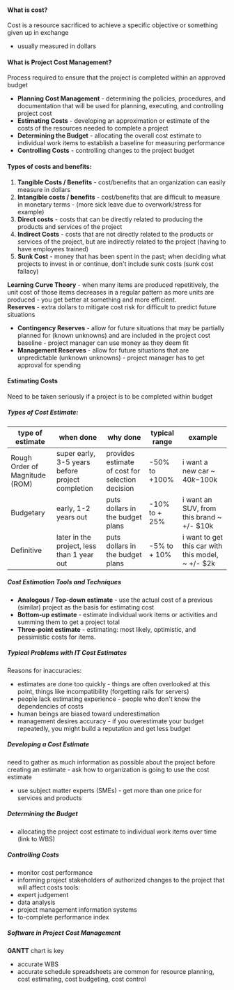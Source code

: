 #### What is cost?
Cost is a resource sacrificed to achieve a specific objective or something given up in exchange
- usually measured in dollars
#### What is Project Cost Management?
Process required to ensure that the project is completed within an approved budget
- **Planning Cost Management** - determining the policies, procedures, and documentation that will be used for planning, executing, and controlling project cost
- **Estimating Costs** - developing an approximation or estimate of the costs of the resources needed to complete a project
- **Determining the Budget** - allocating the overall cost estimate to individual work items to establish a baseline for measuring performance
- **Controlling Costs** - controlling changes to the project budget
#### Types of costs and benefits:
1. **Tangible Costs / Benefits** - cost/benefits that an organization can easily measure in dollars
2. **Intangible costs / benefits** - cost/benefits that are difficult to measure in monetary terms - (more sick leave due to overwork/stress for example)
3. **Direct costs** - costs that can be directly related to producing the products and services of the project
4. **Indirect Costs** - costs that are not directly related to the products or services of the project, but are indirectly related to the project (having to have employees trained)
5. **Sunk Cost** - money that has been spent in the past; when deciding what projects to invest in or continue, don't include sunk costs (sunk cost fallacy)

**Learning Curve Theory** - when many items are produced repetitively, the unit cost of those items decreases in a regular pattern as more units are produced - you get better at something and more efficient.  
**Reserves** - extra dollars to mitigate cost risk for difficult to predict future situations  
- **Contingency Reserves** - allow for future situations that may be partially planned for (known unknowns) and are included in the project cost baseline - project manager can use money as they deem fit  
- **Management Reserves** - allow for future situations that are unpredictable (unknown unknowns) - project manager has to get approval for spending  

#### Estimating Costs
Need to be taken seriously if a project is to be completed within budget
##### Types of Cost Estimate:
| type of estimate | when done | why done | typical range | example |
| ---- | ---- | ---- | ---- | ---- |
| Rough Order of Magnitude (ROM) | super early, 3-5 years before project completion | provides estimate of cost for selection decision | -50% to +100% | i want a new car ~ $40k-$100k |
| Budgetary | early, 1-2 years out | puts dollars in the budget plans | -10% to + 25% | i want an SUV, from this brand ~ +/- $10k |
| Definitive | later in the project, less than 1 year out | puts dollars in the budget plans | -5% to + 10% | i want to get this car with this model, ~ +/- $2k |
##### Cost Estimation Tools and Techniques
- **Analogous / Top-down estimate** - use the actual cost of a previous (similar) project as the basis for estimating cost
- **Bottom-up estimate** - estimate individual work items or activities and summing them to get a project total
- **Three-point estimate** - estimating: most likely, optimistic, and pessimistic costs for items.
##### Typical Problems with IT Cost Estimates
Reasons for inaccuracies:
- estimates are done too quickly - things are often overlooked at this point, things like incompatibility (forgetting rails for servers)
- people lack estimating experience - people who don't know the dependencies of costs
- human beings are biased toward underestimation
- management desires accuracy - if you overestimate your budget repeatedly, you might build a reputation and get less budget
##### Developing a Cost Estimate
need to gather as much information as possible about the project before creating an estimate - ask how to organization is going to use the cost estimate
- use subject matter experts (SMEs) - get more than one price for services and products
##### Determining the Budget
- allocating the project cost estimate to individual work items over time (link to WBS)
##### Controlling Costs
- monitor cost performance
- informing project stakeholders of authorized changes to the project that will affect costs
tools:
- expert judgement
- data analysis
- project management information systems
- to-complete performance index
##### Software in Project Cost Management
**GANTT** chart is key
- accurate WBS
- accurate schedule
spreadsheets are common for resource planning, cost estimating, cost budgeting, cost control